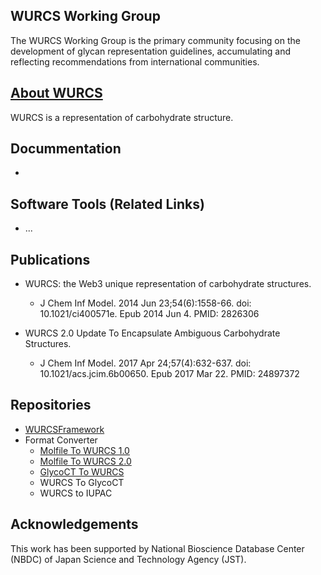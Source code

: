 ## WURCS Working Group

The WURCS Working Group is the primary community focusing on the development of glycan representation guidelines, accumulating and reflecting recommendations from international communities.


## [About WURCS](about.md)

WURCS is a representation of carbohydrate structure.

## Docummentation
  
  * 

## Software Tools (Related Links)

 * ...

## Publications

* WURCS: the Web3 unique representation of carbohydrate structures.
   * J Chem Inf Model. 2014 Jun 23;54(6):1558-66. doi: 10.1021/ci400571e. Epub 2014 Jun 4. PMID: 2826306

* WURCS 2.0 Update To Encapsulate Ambiguous Carbohydrate Structures.
   * J Chem Inf Model. 2017 Apr 24;57(4):632-637. doi: 10.1021/acs.jcim.6b00650. Epub 2017 Mar 22. PMID: 24897372


## Repositories

  * [WURCSFramework](https://github.com/glycoinfo/wurcsframework)
  * Format Converter
    * [Molfile To WURCS 1.0](https://github.com/glycoinfo/MolfileToWURCS1.0)
    * [Molfile To WURCS 2.0](https://github.com/glycoinfo/MolfileToWURCS2.0)
    * [GlycoCT To WURCS](https://github.com/glycoinfo/glycocttowurcs)
    * WURCS To GlycoCT
    * WURCS to IUPAC

## Acknowledgements

This work has been supported by National Bioscience Database Center (NBDC) of Japan Science and Technology Agency (JST).
